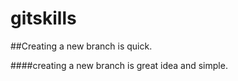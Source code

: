 gitskills
=========

##Creating a new branch is quick.


####creating a new branch is great idea and simple.

